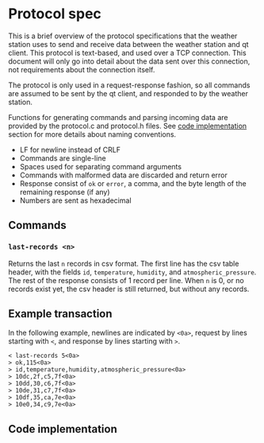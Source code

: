 # Protocol spec

This is a brief overview of the protocol specifications that the weather
station uses to send and receive data between the weather station and qt
client. This protocol is text-based, and used over a TCP connection. This
document will only go into detail about the data sent over this connection, not
requirements about the connection itself.

The protocol is only used in a request-response fashion, so all commands are
assumed to be sent by the qt client, and responded to by the weather station.

Functions for generating commands and parsing incoming data are provided by the
protocol.c and protocol.h files. See [code
implementation](#code-implementation) section for more details about naming
conventions.

- LF for newline instead of CRLF
- Commands are single-line
- Spaces used for separating command arguments
- Commands with malformed data are discarded and return error
- Response consist of `ok` or `error`, a comma, and the byte length of the
  remaining response (if any)
- Numbers are sent as hexadecimal

## Commands

### `last-records <n>`

Returns the last `n` records in csv format. The first line has the csv table
header, with the fields `id`, `temperature`, `humidity`, and
`atmospheric_pressure`. The rest of the response consists of 1 record per line.
When `n` is 0, or no records exist yet, the csv header is still returned, but
without any records.

## Example transaction

In the following example, newlines are indicated by `<0a>`, request by lines
starting with `<`, and response by lines starting with `>`.

```
< last-records 5<0a>
> ok,115<0a>
> id,temperature,humidity,atmospheric_pressure<0a>
> 10dc,2f,c5,7f<0a>
> 10dd,30,c6,7f<0a>
> 10de,31,c7,7f<0a>
> 10df,35,ca,7e<0a>
> 10e0,34,c9,7e<0a>
```

## Code implementation



